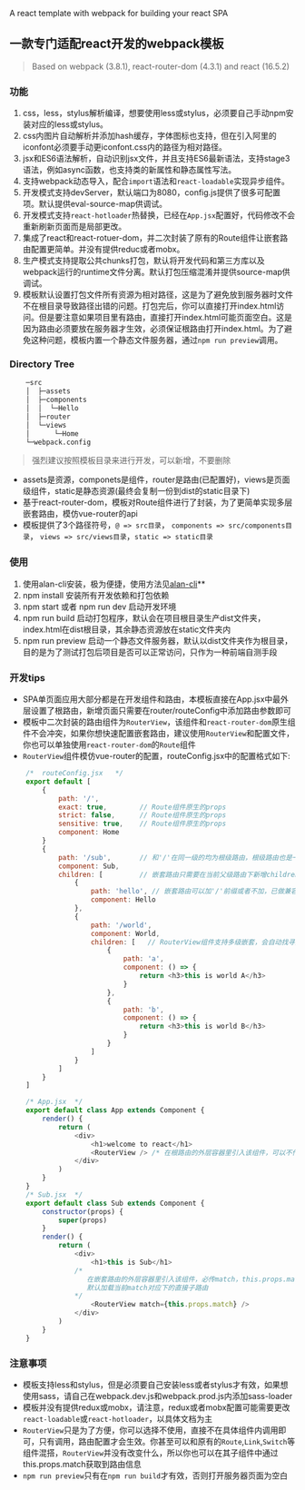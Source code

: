 A react template with webpack for building your react SPA
## 一款专门适配react开发的webpack模板
> Based on webpack (3.8.1), react-router-dom (4.3.1) and react (16.5.2)
### 功能
1. css，less，stylus解析编译，想要使用less或stylus，必须要自己手动npm安装对应的less或stylus。
2. css内图片自动解析并添加hash缓存，字体图标也支持，但在引入阿里的iconfont必须要手动更iconfont.css内的路径为相对路径。
3. jsx和ES6语法解析，自动识别jsx文件，并且支持ES6最新语法，支持stage3语法，例如async函数，也支持类的新属性和静态属性写法。
4. 支持webpack动态导入，配合`import`语法和`react-loadable`实现异步组件。
5. 开发模式支持devServer，默认端口为8080，config.js提供了很多可配置项。默认提供eval-source-map供调试。
6. 开发模式支持`react-hotloader`热替换，已经在`App.jsx`配置好，代码修改不会重新刷新页面而是局部更改。
7. 集成了react和react-rotuer-dom，并二次封装了原有的Route组件让嵌套路由配置更简单。并没有提供reduc或者mobx。
8. 生产模式支持提取公共chunks打包，默认将开发代码和第三方库以及webpack运行的runtime文件分离。默认打包压缩混淆并提供source-map供调试。
9. 模板默认设置打包文件所有资源为相对路径，这是为了避免放到服务器时文件不在根目录导致路径出错的问题。打包完后，你可以直接打开index.html访问。但是要注意如果项目里有路由，直接打开index.html可能页面空白。这是因为路由必须要放在服务器才生效，必须保证根路由打开index.html。为了避免这种问题，模板内置一个静态文件服务器，通过`npm run preview`调用。

### Directory Tree
```bash
    ─src
    │  ├─assets
    │  ├─components
    │  │  └─Hello
    │  ├─router
    │  └─views
    │      └─Home
    └─webpack.config
```
> 强烈建议按照模板目录来进行开发，可以新增，不要删除

* assets是资源，componets是组件，router是路由(已配置好)，views是页面级组件，static是静态资源(最终会复制一份到dist的static目录下)
* 基于react-router-dom，模板对Route组件进行了封装，为了更简单实现多层嵌套路由，模仿vue-router的api
* 模板提供了3个路径符号，`@ => src目录`， `components => src/components目录`， `views => src/views目录`，`static => static目录`

### 使用
1. 使用alan-cli安装，极为便捷，使用方法见[alan-cli](https://github.com/alanchenchen/alan-cli)**  
2. npm install 安装所有开发依赖和打包依赖
3. npm start 或者 npm run dev 启动开发环境
4. npm run build 启动打包程序，默认会在项目根目录生产dist文件夹，index.html在dist根目录，其余静态资源放在static文件夹内
5. npm run preview 启动一个静态文件服务器，默认以dist文件夹作为根目录，目的是为了测试打包后项目是否可以正常访问，只作为一种前端自测手段

### 开发tips
* SPA单页面应用大部分都是在开发组件和路由，本模板直接在App.jsx中最外层设置了根路由，新增页面只需要在router/routeConfig中添加路由参数即可
* 模板中二次封装的路由组件为`RouterView`，该组件和`react-router-dom`原生组件不会冲突，如果你想快速配置嵌套路由，建议使用`RouterView`和配置文件，你也可以单独使用`react-router-dom`的`Route`组件
* `RouterView`组件模仿vue-router的配置，routeConfig.jsx中的配置格式如下:
```javascript
    /*  routeConfig.jsx   */
    export default [
        {
            path: '/',
            exact: true,        // Route组件原生的props
            strict: false,      // Route组件原生的props
            sensitive: true,    // Route组件原生的props
            component: Home
        }
        {
            path: '/sub',       // 和'/'在同一级的均为根级路由，根级路由也是一层路由，在使用RouterView组件时，不需要传入match的props
            component: Sub,
            children: [         // 嵌套路由只需要在当前父级路由下新增children选项，在使用RouterView组件时，必须传入match的props
                {
                    path: 'hello', // 嵌套路由可以加'/'前缀或者不加，已做兼容处理
                    component: Hello
                },
                {
                    path: '/world',
                    component: World,
                    children: [   // RouterView组件支持多级嵌套，会自动找寻对应层级的路由参数
                        {
                            path: 'a',
                            component: () => {
                                return <h3>this is world A</h3>
                            }
                        },
                        {
                            path: 'b',
                            component: () => {
                                return <h3>this is world B</h3>
                            }
                        }
                    ]
                }
            ]
        }
    ]

    /* App.jsx  */
    export default class App extends Component {
        render() {
            return (
                <div>
                    <h1>welcome to react</h1>
                    <RouterView /> /* 在根路由的外层容器里引入该组件，可以不传任何props，默认加载所有一级路由 */
                </div>
            )
        }
    }
    /* Sub.jsx  */
    export default class Sub extends Component {
        constructor(props) {
            super(props)
        }
        render() {
            return (
                <div>
                    <h1>this is Sub</h1>
                /* 
                   在嵌套路由的外层容器里引入该组件，必传match，this.props.match是Home的父级组件Route传入的值，具体见react-router-dom文档。
                   默认加载当前match对应下的直接子路由 
                */
                    <RouterView match={this.props.match} /> 
                </div>
            )
        }
    }

```

### 注意事项
* 模板支持less和stylus，但是必须要自己安装less或者stylus才有效，如果想使用sass，请自己在webpack.dev.js和webpack.prod.js内添加sass-loader
* 模板并没有提供redux或mobx，请注意，redux或者mobx配置可能需要更改`react-loadable`或`react-hotloader`，以具体文档为主
* `RouterView`只是为了方便，你可以选择不使用，直接不在具体组件内调用即可，只有调用，路由配置才会生效。你甚至可以和原有的`Route`,`Link`,`Switch`等组件混搭，`RouterView`并没有改变什么，所以你也可以在其子组件中通过this.props.match获取到路由信息
* `npm run preview`只有在`npm run build`才有效，否则打开服务器页面为空白